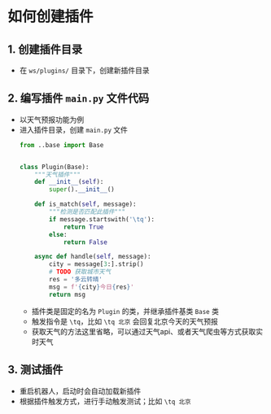 # 如何创建插件

## 1. 创建插件目录
- 在 `ws/plugins/` 目录下，创建新插件目录

## 2. 编写插件 `main.py` 文件代码
- 以天气预报功能为例
- 进入插件目录，创建 `main.py` 文件
    ```python
    from ..base import Base


    class Plugin(Base):
        """天气插件"""
        def __init__(self):
            super().__init__()

        def is_match(self, message):
            """检测是否匹配此插件"""
            if message.startswith('\tq'):
                return True
            else:
                return False

        async def handle(self, message):
            city = message[3:].strip()
            # TODO 获取城市天气
            res = '多云转晴'
            msg = f'{city}今日{res}'
            return msg
    ```
    - 插件类是固定的名为 `Plugin` 的类，并继承插件基类 `Base` 类
    - 触发指令是 `\tq`，比如 `\tq 北京` 会回复北京今天的天气预报
    - 获取天气的方法这里省略，可以通过天气api、或者天气爬虫等方式获取实时天气


## 3. 测试插件
- 重启机器人，启动时会自动加载新插件
- 根据插件触发方式，进行手动触发测试；比如 `\tq 北京`
